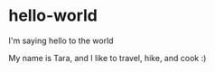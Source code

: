 # hello-world
I'm saying hello to the world

My name is Tara, and I like to travel, hike, and cook :)
